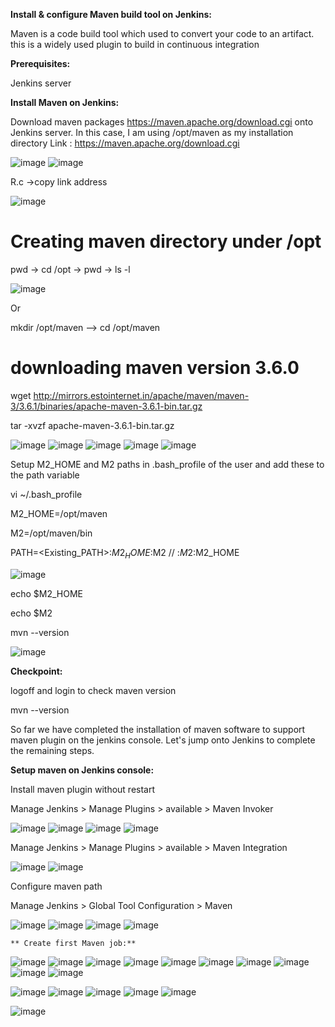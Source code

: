 **Install & configure Maven build tool on Jenkins:**

Maven is a code build tool which used to convert your code to an artifact.
this is a widely used plugin to build in continuous integration

**Prerequisites:**

Jenkins server

**Install Maven on Jenkins:**

Download maven packages https://maven.apache.org/download.cgi onto Jenkins server. In this case, I am using /opt/maven as my installation directory
Link : https://maven.apache.org/download.cgi

![image](https://user-images.githubusercontent.com/107674435/175859360-d96cf2e2-eee3-45b3-a9c7-540d6c78295c.png)
![image](https://user-images.githubusercontent.com/107674435/175859412-bd4b1a66-1c6e-4561-b54d-ec1e764808ed.png)

R.c ->copy link address

![image](https://user-images.githubusercontent.com/107674435/175859493-628457c3-4e3f-4f17-ab94-e7cbdb172504.png)

 # Creating maven directory under /opt
 
pwd -> cd /opt -> pwd -> ls -l

![image](https://user-images.githubusercontent.com/107674435/175860035-1528c53d-501d-4256-9227-0c482678969e.png)

 Or
 
 mkdir /opt/maven --> cd /opt/maven
  
 # downloading maven version 3.6.0
 
 wget http://mirrors.estointernet.in/apache/maven/maven-3/3.6.1/binaries/apache-maven-3.6.1-bin.tar.gz
 
 tar -xvzf apache-maven-3.6.1-bin.tar.gz
 
![image](https://user-images.githubusercontent.com/107674435/175860338-3d77493d-afd5-4300-bc0b-bb42e5770192.png)
![image](https://user-images.githubusercontent.com/107674435/175860387-2aede819-96b8-44a9-8061-be3efcf5d0e6.png)
![image](https://user-images.githubusercontent.com/107674435/175860614-dd321216-adcc-43d7-ab03-0b928f0d7b35.png)
![image](https://user-images.githubusercontent.com/107674435/175860642-46f23fec-b82f-4956-b659-39cada3df507.png)
![image](https://user-images.githubusercontent.com/107674435/175860672-a5638690-3d2e-453e-baea-9ce9646a606e.png)


Setup M2_HOME and M2 paths in .bash_profile of the user and add these to the path variable

vi ~/.bash_profile

M2_HOME=/opt/maven

M2=/opt/maven/bin

PATH=<Existing_PATH>:$M2_HOME:$M2 // :$M2:$M2_HOME 

![image](https://user-images.githubusercontent.com/107674435/175861938-20399f54-1b5f-4974-9947-ecb36879dc17.png)

echo $M2_HOME

echo $M2

mvn --version

![image](https://user-images.githubusercontent.com/107674435/175862288-fd778f40-edba-4834-95fd-9d77a2941d00.png)


**Checkpoint:**

logoff and login to check maven version

mvn --version

So far we have completed the installation of maven software to support maven plugin on the jenkins console. Let's jump onto Jenkins to complete the remaining steps.

**Setup maven on Jenkins console:**

Install maven plugin without restart

Manage Jenkins > Manage Plugins > available > Maven Invoker

![image](https://user-images.githubusercontent.com/107674435/175906559-3c91ad8b-8fdb-4ea2-b27a-0c3107dfb4fe.png)
![image](https://user-images.githubusercontent.com/107674435/175906686-99460b3c-4a6f-4b67-b8c5-81b4993741d0.png)
![image](https://user-images.githubusercontent.com/107674435/175907021-a0c5d17e-cb06-44cc-8ecc-c3394edf7366.png)
![image](https://user-images.githubusercontent.com/107674435/175907182-fb8a604a-5532-4563-9b28-08d2dd3172b8.png)

Manage Jenkins > Manage Plugins > available > Maven Integration

![image](https://user-images.githubusercontent.com/107674435/175908747-596c6ac2-110f-4238-adb7-2cbea5dbb0af.png)
![image](https://user-images.githubusercontent.com/107674435/175908883-63b58d9d-3897-4223-aa87-10ce52332d1c.png)

Configure maven path

Manage Jenkins > Global Tool Configuration > Maven

![image](https://user-images.githubusercontent.com/107674435/175909125-a926fd7f-d2ed-4548-b455-babc0f3696ab.png)
![image](https://user-images.githubusercontent.com/107674435/175909208-ebc9a743-a336-41c8-942e-00293149f6a9.png)
![image](https://user-images.githubusercontent.com/107674435/175909442-603a170a-79d5-441d-812d-5ed50458bb21.png)
![image](https://user-images.githubusercontent.com/107674435/175909745-92f936eb-7634-4776-bef5-4f2a50b319d9.png)

    ** Create first Maven job:**

![image](https://user-images.githubusercontent.com/107674435/175910635-d8b4646f-bd8e-419c-9b6b-809b9f7d3a80.png)
![image](https://user-images.githubusercontent.com/107674435/175911001-e0b87b7d-6d54-4f16-ab8a-0f25b0e17c06.png)
![image](https://user-images.githubusercontent.com/107674435/175912199-79f720f1-dab7-4da2-8091-e1aa4e670a43.png)
![image](https://user-images.githubusercontent.com/107674435/175912904-e5baf62f-acd3-4ff1-9856-d6be9c320e41.png)
![image](https://user-images.githubusercontent.com/107674435/175913469-a7474327-4fb6-4ab2-84f6-6e9996dffadc.png)
![image](https://user-images.githubusercontent.com/107674435/175914467-451e119c-9540-4adf-a874-1e7e24e8641c.png)
![image](https://user-images.githubusercontent.com/107674435/175914835-cdf4dc85-ffba-4611-931a-1c1ee61d7ff2.png)
![image](https://user-images.githubusercontent.com/107674435/175914927-f5372f96-dd0b-4bfe-8809-3cbdfc4d566c.png)
![image](https://user-images.githubusercontent.com/107674435/175915193-c2158d6d-e985-4876-ae41-656bcb75b2e0.png)
![image](https://user-images.githubusercontent.com/107674435/175915389-e7e8ccba-c1b9-4613-ac91-069b9c4dae68.png)

![image](https://user-images.githubusercontent.com/107674435/175917515-16640369-1818-4b7b-bfed-0f1b34880a8f.png)
![image](https://user-images.githubusercontent.com/107674435/175917587-0d3f9044-4796-45b0-a704-5d813c5b7f19.png)
![image](https://user-images.githubusercontent.com/107674435/175917672-76ef9a51-c49b-4858-b19f-783eb73faa70.png)
![image](https://user-images.githubusercontent.com/107674435/175917770-f97bd94f-6a0f-4856-8c85-5c9e85d60389.png)
![image](https://user-images.githubusercontent.com/107674435/175917902-03c2abd6-59f0-43c6-9d7f-78ba584961ca.png)

![image](https://user-images.githubusercontent.com/107674435/175951688-6c0d6bed-557e-4a90-bfdb-1f92a684afb6.png)


